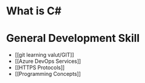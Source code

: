 
# What is C# 

# General Development Skill 
- [[git learning valut/GIT]]
- [[Azure DevOps Services]]
- [[HTTPS Protocols]]
- [[Programming Concepts]]